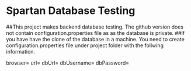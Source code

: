 # Spartan Database Testing
##This project makes backend database testing. The github version does not contain configuration.properties file as as the database is private. 
##If you have have the clone of the database in a machine. You need to create configuration.properties file under project folder with the follwing information.

browser=
url=
dbUrl=
dbUsername=
dbPassword=
